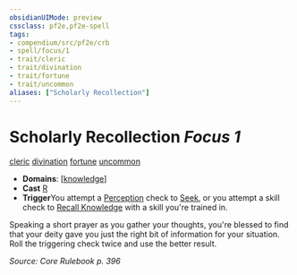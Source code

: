 ```yaml
---
obsidianUIMode: preview
cssclass: pf2e,pf2e-spell
tags:
- compendium/src/pf2e/crb
- spell/focus/1
- trait/cleric
- trait/divination
- trait/fortune
- trait/uncommon
aliases: ["Scholarly Recollection"]
---
```

# Scholarly Recollection *Focus 1*   
[cleric](/rules/traits/cleric.md)  [divination](/rules/traits/divination.md)  [fortune](/rules/traits/fortune.md)  [uncommon](/rules/traits/uncommon.md)  

- **Domains**: [[knowledge](/compendium/setting/domains.md#Knowledge)]
- **Cast** [R](/rules/core-rulebook/chapter-9-playing-the-game.md#Actions "Reaction") 
- **Trigger**You attempt a [Perception](/compendium/skills.md#Perception) check to [Seek](/rules/actions/seek.md), or you attempt a skill check to [Recall Knowledge](/rules/actions/recall-knowledge.md) with a skill you're trained in.

Speaking a short prayer as you gather your thoughts, you're blessed to find that your deity gave you just the right bit of information for your situation. Roll the triggering check twice and use the better result.

*Source: Core Rulebook p. 396*